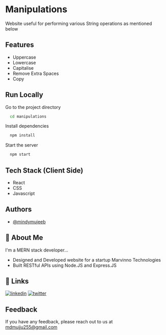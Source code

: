 
# Manipulations

Website useful for performing various String operations as mentioned below

## Features

- Uppercase
- Lowercase
- Capitalise
- Remove Extra Spaces
- Copy

## Run Locally

Go to the project directory

```bash
  cd manipulations
```

Install dependencies

```bash
  npm install
```

Start the server

```bash
  npm start
```

## Tech Stack (Client Side)

- React
- CSS
- Javascript


## Authors

- [@mindymujeeb](https://www.github.com/mindymujeeb)


## 🚀 About Me
I'm a MERN stack developer...
- Designed and Developed website for a startup Marvinno Technologies
- Built RESTful APIs using Node.JS and Express.JS

## 🔗 Links
[![linkedin](https://img.shields.io/badge/linkedin-0A66C2?style=for-the-badge&logo=linkedin&logoColor=white)](https://www.linkedin.com/in/mohd-mujeeb-93686522b/)
[![twitter](https://img.shields.io/badge/twitter-1DA1F2?style=for-the-badge&logo=twitter&logoColor=white)](https://twitter.com/mindymujeeb)


## Feedback

If you have any feedback, please reach out to us at mdmujju255@gmail.com

